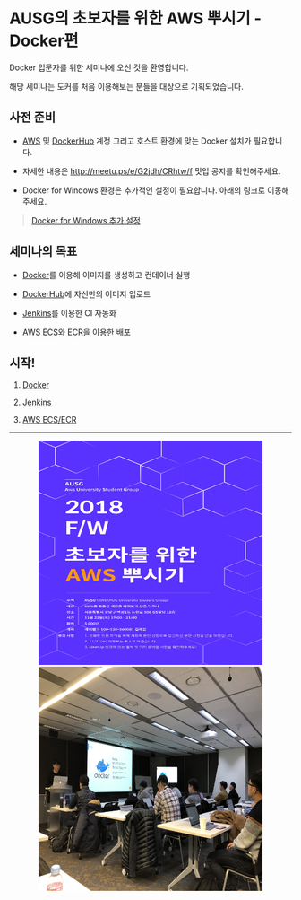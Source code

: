 # AUSG의 초보자를 위한 AWS 뿌시기 - Docker편

Docker 입문자를 위한 세미나에 오신 것을 환영합니다.  

해당 세미나는 도커를 처음 이용해보는 분들을 대상으로 기획되었습니다.  

## 사전 준비


- [AWS](https://aws.amazon.com) 및 [DockerHub](https://hub.docker.com/) 계정 그리고 호스트 환경에 맞는 Docker 설치가 필요합니다.

- 자세한 내용은 http://meetu.ps/e/G2jdh/CRhtw/f 밋업 공지를 확인해주세요.

- Docker for Windows 환경은 추가적인 설정이 필요합니다. 아래의 링크로 이동해주세요.
> [Docker for Windows 추가 설정](./windows/README.md)


## 세미나의 목표

- [Docker](https://www.docker.com/)를 이용해 이미지를 생성하고 컨테이너 실행  

- [DockerHub](https://hub.docker.com/)에 자신만의 이미지 업로드  

- [Jenkins](https://jenkins.io/)를 이용한 CI 자동화  

- [AWS ECS](https://aws.amazon.com/ko/ecs/)와 [ECR](https://aws.amazon.com/ko/ecr/)을 이용한 배포  


## 시작!

1. [Docker](./1.Docker/README.md)

2. [Jenkins](./2.Jenkins/README.md)

3. [AWS ECS/ECR](./3.AWS_ECS/README.md)

<hr>

<p align="center">
<img height= "400" width="400" src="https://github.com/sangyeol-kim/ausg-docker-seminar/blob/master/assets/images/hands_on_2.jpg?raw=true">
<img height= "400" width="400" src="https://github.com/sangyeol-kim/ausg-docker-seminar/blob/master/assets/images/hands_on_1.JPG?raw=true">
</p>
